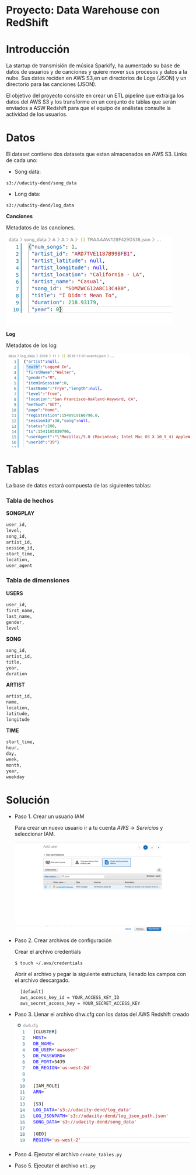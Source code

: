 # Proyecto: Data Warehouse con RedShift

# Introducción
La startup de transmisión de música Sparkify, ha aumentado su base de datos de usuarios y de canciones y quiere mover sus procesos y datos a la nube. Sus datos reciden en AWS S3,en un directorios de Logs (JSON) y un directorio para las canciones (JSON). 

El objetivo del proyecto consiste en crear un ETL pipeline que extraiga los datos del AWS S3 y los transforme en un conjunto de tablas que serán enviados a ASW Redshift para que el equipo de análistas consulte la actividad de los usuarios.


# Datos

El dataset contiene dos datasets que estan almacenados en AWS S3. Links de cada uno:

 * Song data: 
  ```
  s3://udacity-dend/song_data
  ```
 * Long data:  
  ```
  s3://udacity-dend/log_data
  ```
**Canciones**

Metadatos de las canciones.

![song_data](images/song_data.png)

**Log**

Metadatos de los log

![log_data](images/log_data.png)


# Tablas

La base de datos estará compuesta de las siguientes tablas:

### **Tabla de hechos**
**SONGPLAY**
```
user_id, 
level, 
song_id, 
artist_id, 
session_id, 
start_time,
location, 
user_agent
```

### **Tabla de dimensiones**

**USERS**
```
user_id,
first_name,
last_name,
gender,
level
```

**SONG**
```
song_id,
artist_id,
title,
year,
duration
```
**ARTIST**
```
artist_id,
name,
location,
latitude,
longitude
```
**TIME**
```
start_time,
hour,
day,
week,
month,
year,
weekday
```
# Solución

* Paso 1. Crear un usuario IAM

  Para crear un nuevo usuario ir a tu cuenta *AWS* -> *Servicios* y seleccionar IAM.

  ![clone](images/user.webp)

* Paso 2. Crear archivos de configuración

  Crear el archivo credentials
  ```
  $ touch ~/.aws/credentials
  ```
  Abrir el archivo y pegar la siguiente estructura, llenado los campos con el archivo descargado.
  ```
    [default]
    aws_access_key_id = YOUR_ACCESS_KEY_ID
    aws_secret_access_key = YOUR_SECRET_ACCESS_KEY
  ```
* Paso 3. Llenar el archivo dhw.cfg con los datos del AWS Redshift creado

  ![clone](images/dwh.png)

* Paso 4. Ejecutar el archivo `create_tables.py`

* Paso 5. Ejecutar el archivo  `etl.py`